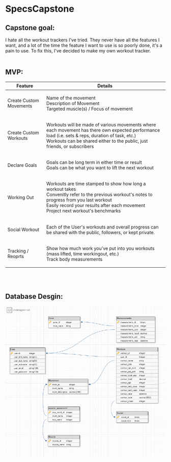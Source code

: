 # SpecsCapstone

## **Capstone goal:**

I hate all the workout trackers I've tried. They never have all the features I want, and a lot of the time the feature I want to use is so poorly done, it's a pain to use. To fix this, I've decided to make my own workout tracker.
<br>
<br>

## **MVP:**

| Feature  | Details               |
|----------|-----------------------|
| Create Custom Movements |<ul style="list-style:none;padding-left:0"><li>Name of the movement</li><li>Description of Movement</li><li>Targeted muscle(s) / Focus of movement</li></ul>|
| Create Custom Workouts | <ul style="list-style:none;padding-left:0"><li>Workouts will be made of various movements where each movement has there own expected performance load (i.e. sets & reps, duration of task, etc.)</li><li>Workouts can be shared either to the public, just friends, or subscribers</li>|
| Declare Goals | <ul style="list-style:none;padding-left:0"><li>Goals can be long term in either time or result</li><li>Goals can be what you want to lift the next workout</li></ul> |
| Working Out | <ul style="list-style:none;padding-left:0"><li>Workouts are time stamped to show how long a workout takes</li><li>Convenitly refer to the previous workout's notes to progress from you last workout</li><li>Easily record your results after each movement</li><li>Project next workout's benchmarks</li></ul> |
| Social Workout | <ul style="list-style:none;padding-left:0"><li>Each of the User's workouts and overall progress can be shared with the public, followers, or kept private.</li></ul> |
| Tracking / Reoprts | <ul style="list-style:none;padding-left:0"><li>Show how much work you've put into you workouts (mass lifted, time workingout, etc.)</li><li>Track body measurements</li></ul> |


<br>
<br>


## **Database Desgin:**
![Database Model for capstone](./databaseDesign.png)